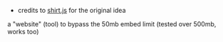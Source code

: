 - credits to [shirt.js](https://github.com/shirt-dev) for the original idea

a "website" (tool) to bypass the 50mb embed limit (tested over 500mb, works too)
